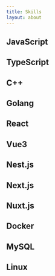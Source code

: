 ```yaml
---
title: Skills
layout: about
---
```


## JavaScript
## TypeScript
## C++
## Golang
## React
## Vue3
## Nest.js
## Next.js
## Nuxt.js
## Docker
## MySQL
## Linux
